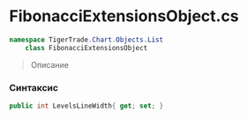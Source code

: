 
# FibonacciExtensionsObject.cs
```csharp
namespace TigerTrade.Chart.Objects.List  
    class FibonacciExtensionsObject
```

> Описание

### Синтаксис
```csharp
public int LevelsLineWidth{ get; set; }
```
